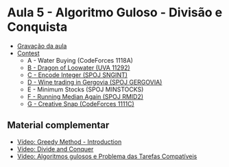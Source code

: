 # Aula 5 - Algoritmo Guloso - Divisão e Conquista

- [Gravação da aula](https://youtu.be/Yq6JlFP520o)
- [Contest](https://vjudge.net/contest/435849)
    - A - Water Buying (CodeForces 1118A)
    - [B - Dragon of Loowater (UVA 11292)](./Códigos/11292_dragon.cpp)
    - [C - Encode Integer (SPOJ SNGINT)](./Códigos/SNGINT.cpp)
    - [D - Wine trading in Gergovia (SPOJ GERGOVIA)](./Códigos/GERGOVIA.cpp)
    - E - Minimum Stocks (SPOJ MINSTOCKS)
    - [F - Running Median Again (SPOJ RMID2)](./Códigos/RMID2.cpp)
    - [G - Creative Snap (CodeForces 1111C)](./Códigos/1111C_snap.cpp)

<h2>Material complementar</h2>

- [Vídeo: Greedy Method - Introduction](https://www.youtube.com/watch?v=ARvQcqJ_-NY)
- [Vídeo: Divide and Conquer](https://www.youtube.com/watch?v=2Rr2tW9zvRg)
- [Vídeo: Algoritmos gulosos e Problema das Tarefas Compatíveis](https://www.youtube.com/watch?v=PCMcGPknMwk)
